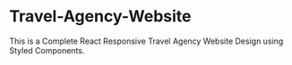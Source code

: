 # Travel-Agency-Website
This is a Complete React Responsive Travel Agency Website Design using Styled Components. 
